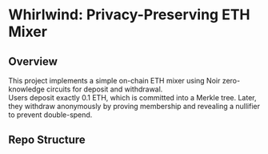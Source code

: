 # Whirlwind: Privacy-Preserving ETH Mixer

## Overview
This project implements a simple on-chain ETH mixer using Noir zero-knowledge circuits for deposit and withdrawal.  
Users deposit exactly 0.1 ETH, which is committed into a Merkle tree. Later, they withdraw anonymously by proving membership and revealing a nullifier to prevent double-spend.

## Repo Structure
